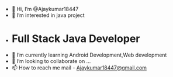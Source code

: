- 👋 Hi, I’m @Ajaykumar18447
- 👀 I’m interested in java project
- # Full Stack Java Developer
- 🌱 I’m currently learning Android Development,Web development
- 💞️ I’m looking to collaborate on ...
- 📫 How to reach me mail - Ajaykumar18447@gmail.com 

<!---
Ajaykumar18447/Ajaykumar18447 is a ✨ special ✨ repository because its `README.md` (this file) appears on your GitHub profile.
You can click the Preview link to take a look at your changes.
--->
